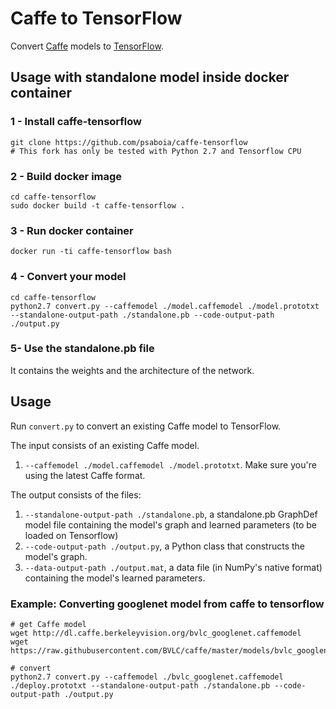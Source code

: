 # Caffe to TensorFlow

Convert [Caffe](https://github.com/BVLC/caffe/) models to [TensorFlow](https://github.com/tensorflow/tensorflow).

## Usage with standalone model inside docker container

### 1 - Install caffe-tensorflow
```
git clone https://github.com/psaboia/caffe-tensorflow
# This fork has only be tested with Python 2.7 and Tensorflow CPU 
```

### 2 - Build docker image
```
cd caffe-tensorflow
sudo docker build -t caffe-tensorflow .
```

### 3 - Run docker container
```
docker run -ti caffe-tensorflow bash
```

### 4 - Convert your model
```
cd caffe-tensorflow
python2.7 convert.py --caffemodel ./model.caffemodel ./model.prototxt --standalone-output-path ./standalone.pb --code-output-path ./output.py
```

### 5- Use the standalone.pb file 
It contains the weights and the architecture of the network.


## Usage

Run `convert.py` to convert an existing Caffe model to TensorFlow.

The input consists of an existing Caffe model. 
1. `--caffemodel ./model.caffemodel ./model.prototxt`. Make sure you're using the latest Caffe format.

The output consists of the files:

1. `--standalone-output-path ./standalone.pb`, a standalone.pb GraphDef model file containing the model's graph and learned parameters (to be loaded on Tensorflow)
2. `--code-output-path ./output.py`, a Python class that constructs the model's graph.
3. `--data-output-path ./output.mat`, a data file (in NumPy's native format) containing the model's learned parameters.


### Example: Converting googlenet model from caffe to tensorflow 
```
# get Caffe model
wget http://dl.caffe.berkeleyvision.org/bvlc_googlenet.caffemodel
wget https://raw.githubusercontent.com/BVLC/caffe/master/models/bvlc_googlenet/deploy.prototxt

# convert 
python2.7 convert.py --caffemodel ./bvlc_googlenet.caffemodel ./deploy.prototxt --standalone-output-path ./standalone.pb --code-output-path ./output.py

```


